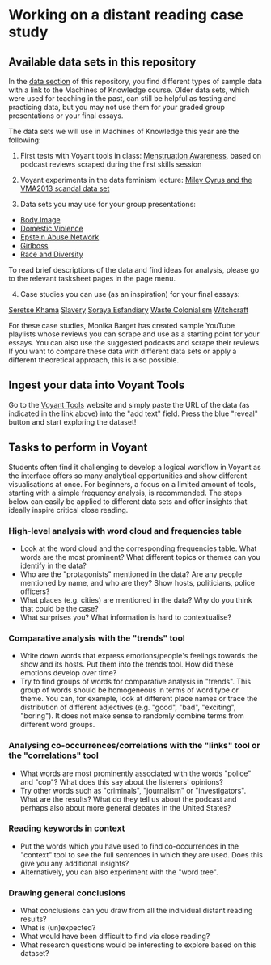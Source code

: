 # **Working on a distant reading case study**

## **Available data sets in this repository**

In the [data section](https://github.com/MonikaBarget/distant-reading/data) of this repository, you find different types of sample data with a link to the Machines of Knowledge course. Older data sets, which were used for teaching in the past, can still be helpful as testing and practicing data, but you may not use them for your graded group presentations or your final essays.

The data sets we will use in Machines of Knowledge this year are the following:

1) First tests with Voyant tools in class: [Menstruation Awareness](https://monikabarget.github.io/distant-reading/pages_tasksheet_menstruation.html), based on podcast reviews scraped during the first skills session

2) Voyant experiments in the data feminism lecture: [Miley Cyrus and the VMA2013 scandal data set](https://monikabarget.github.io/distant-reading/pages_tasksheet_mileycyrus.html)

3) Data sets you may use for your group presentations:

- [Body Image](https://monikabarget.github.io/distant-reading/pages_tasksheet_bodyimage.html)
- [Domestic Violence](https://monikabarget.github.io/distant-reading/pages_tasksheet_domesticviolence.html)
- [Epstein Abuse Network](https://monikabarget.github.io/distant-reading/pages_tasksheet_epstein.html)
- [Girlboss](https://monikabarget.github.io/distant-reading/pages_tasksheet_girlboss.html)
- [Race and Diversity](https://monikabarget.github.io/distant-reading/pages_tasksheet_race.html)

To read brief descriptions of the data and find ideas for analysis, please go to the relevant tasksheet pages in the page menu.

4) Case studies you can use (as an inspiration) for your final essays:

[Seretse Khama](https://monikabarget.github.io/distant-reading/pages_tasksheet_seretsekhama.html)
[Slavery](https://monikabarget.github.io/distant-reading/pages_tasksheet_slavery.html)
[Soraya Esfandiary](https://monikabarget.github.io/distant-reading/pages_tasksheet_sorayaesfandiary.html)
[Waste Colonialism](https://monikabarget.github.io/distant-reading/pages_tasksheet_wastecolonialism.html)
[Witchcraft](https://monikabarget.github.io/distant-reading/pages_tasksheet_witchcraft.html)

For these case studies, Monika Barget has created sample YouTube playlists whose reviews you can scrape and use as a starting point for your essays. You can also use the suggested podcasts and scrape their reviews. If you want to compare these data with different data sets or apply a different theoretical approach, this is also possible.

## **Ingest your data into Voyant Tools**

Go to the [Voyant Tools](https://voyant-tools.org/) website and simply paste the URL of the data (as indicated in the link above) into the "add text" field. Press the blue "reveal" button and start exploring the dataset!

## **Tasks to perform in Voyant**

Students often find it challenging to develop a logical workflow in Voyant as the interface offers so many analytical opportunities and show different visualisations at once. For beginners, a focus on a limited amount of tools, starting with a simple frequency analysis, is recommended. The steps below can easily be applied to different data sets and offer insights that ideally inspire critical close reading.

### **High-level analysis with word cloud and frequencies table**

- Look at the word cloud and the corresponding frequencies table. What words are the most prominent? What different topics or themes can you identify in the data?
- Who are the "protagonists" mentioned in the data? Are any people mentioned by name, and who are they? Show hosts, politicians, police officers?
- What places (e.g. cities) are mentioned in the data? Why do you think that could be the case?
- What surprises you? What information is hard to contextualise?

### **Comparative analysis with the "trends" tool**

- Write down words that express emotions/people's feelings towards the show and its hosts. Put them into the trends tool. How did these emotions develop over time?
- Try to find groups of words for comparative analysis in "trends". This group of words should be homogeneous in terms of word type or theme. You can, for example, look at different place names or trace the distribution of different adjectives (e.g. "good", "bad", "exciting", "boring"). It does not make sense to randomly combine terms from different word groups. 

### **Analysing co-occurrences/correlations with the "links" tool or the "correlations" tool**

- What words are most prominently associated with the words "police" and "cop"? What does this say about the listeners' opinions?
- Try other words such as "criminals", "journalism" or "investigators". What are the results? What do they tell us about the podcast and perhaps also about more general debates in the United States?

### **Reading keywords in context**

- Put the words which you have used to find co-occurrences in the "context" tool to see the full sentences in which they are used. Does this give you any additional insights?
- Alternatively, you can also experiment with the "word tree".

### **Drawing general conclusions**

- What conclusions can you draw from all the individual distant reading results?
- What is (un)expected?
- What would have been difficult to find via close reading?
- What research questions would be interesting to explore based on this dataset?
